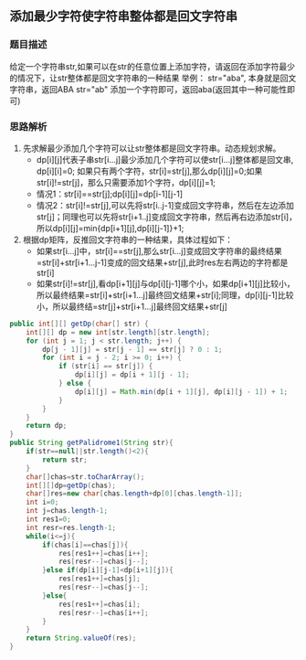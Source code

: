 ## 添加最少字符使字符串整体都是回文字符串
### 题目描述
给定一个字符串str,如果可以在str的任意位置上添加字符，请返回在添加字符最少的情况下，让str整体都是回文字符串的一种结果
举例：
str="aba",   本身就是回文字符串，返回ABA
str="ab"      添加一个字符即可，返回aba(返回其中一种可能性即可)
### 思路解析
1. 先求解最少添加几个字符可以让str整体都是回文字符串。动态规划求解。
    - dp[i][j]代表子串str[i...j]最少添加几个字符可以使str[i...j]整体都是回文串, dp[i][i]=0; 如果只有两个字符，str[i]=str[j],那么dp[i][j]=0;如果str[i]!=str[j]，那么只需要添加1个字符，dp[i][j]=1;
    - 情况1：str[i]==str[j];dp[i][j]=dp[i-1][j-1]
    - 情况2：str[i]!=str[j],可以先将str[i..j-1]变成回文字符串，然后在左边添加str[j]；同理也可以先将str[i+1..j]变成回文字符串，然后再右边添加str[i]，所以dp[i][j]=min{dp[i+1][j],dp[i][j-1]}+1;
2. 根据dp矩阵，反推回文字符串的一种结果，具体过程如下：
    - 如果str[i...j]中，str[i]==str[j],那么str[i...j]变成回文字符串的最终结果=str[i]+str[i+1...j-1]变成的回文结果+str[j],此时res左右两边的字符都是str[i]
    - 如果str[i]!=str[j],看dp[i+1][j]与dp[i][j-1]哪个小，如果dp[i+1][j]比较小，所以最终结果=str[i]+str[i+1...j]最终回文结果+str[i];同理，dp[i][j-1]比较小，所以最终结=str[j]+str[i+1...j]最终回文结果+str[j]

```java
public int[][] getDp(char[] str) {
    int[][] dp = new int[str.length][str.length];
    for (int j = 1; j < str.length; j++) {
        dp[j - 1][j] = str[j - 1] == str[j] ? 0 : 1;
        for (int i = j - 2; i >= 0; i++) {
            if (str[i] == str[j]) {
                dp[i][j] = dp[i + 1][j - 1];
            } else {
                dp[i][j] = Math.min(dp[i + 1][j], dp[i][j - 1]) + 1;
            }
        }
    }
    return dp;
}
public String getPalidrome1(String str){
    if(str==null||str.length()<2){
        return str;
    }
    char[]chas=str.toCharArray();
    int[][]dp=getDp(chas);
    char[]res=new char[chas.length+dp[0][chas.length-1]];
    int i=0;
    int j=chas.length-1;
    int res1=0;
    int resr=res.length-1;
    while(i<=j){
        if(chas[i]==chas[j]){
            res[res1++]=chas[i++];
            res[resr--]=chas[j--];
        }else if(dp[i][j-1]<dp[i+1][j]){
            res[res1++]=chas[j];
            res[resr--]=chas[j--];
        }else{
            res[res1++]=chas[i];
            res[resr--]=chas[i++];
        }
    }
    return String.valueOf(res);
}

```
